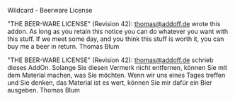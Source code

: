 Wildcard - Beerware License


"THE BEER-WARE LICENSE" (Revision 42):
<thomas@addoff.de> wrote this addon. As long as you retain this notice you
can do whatever you want with this stuff. If we meet some day, and you think
this stuff is worth it, you can buy me a beer in return. Thomas Blum


"THE BEER-WARE LICENSE" (Revision 42):
<thomas@addoff.de> schrieb dieses AddOn. Solange Sie diesen Vermerk nicht entfernen, können
Sie mit dem Material machen, was Sie möchten. Wenn wir uns eines Tages treffen und Sie
denken, das Material ist es wert, können Sie mir dafür ein Bier ausgeben. Thomas Blum
